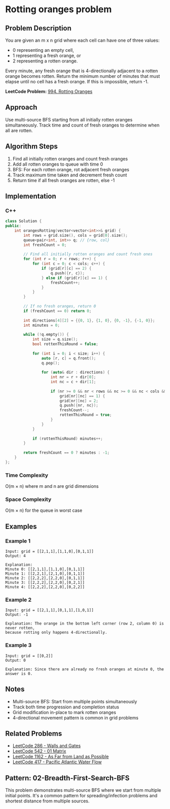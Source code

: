 # Rotting oranges problem

## Problem Description
You are given an m x n grid where each cell can have one of three values:
- 0 representing an empty cell,
- 1 representing a fresh orange, or
- 2 representing a rotten orange.

Every minute, any fresh orange that is 4-directionally adjacent to a rotten orange becomes rotten.
Return the minimum number of minutes that must elapse until no cell has a fresh orange. If this is impossible, return -1.

**LeetCode Problem:** [994. Rotting Oranges](https://leetcode.com/problems/rotting-oranges/)

## Approach
Use multi-source BFS starting from all initially rotten oranges simultaneously. Track time and count of fresh oranges to determine when all are rotten.

## Algorithm Steps
1. Find all initially rotten oranges and count fresh oranges
2. Add all rotten oranges to queue with time 0
3. BFS: For each rotten orange, rot adjacent fresh oranges
4. Track maximum time taken and decrement fresh count
5. Return time if all fresh oranges are rotten, else -1

## Implementation

### C++
```cpp
class Solution {
public:
    int orangesRotting(vector<vector<int>>& grid) {
        int rows = grid.size(), cols = grid[0].size();
        queue<pair<int, int>> q; // {row, col}
        int freshCount = 0;
        
        // Find all initially rotten oranges and count fresh ones
        for (int r = 0; r < rows; r++) {
            for (int c = 0; c < cols; c++) {
                if (grid[r][c] == 2) {
                    q.push({r, c});
                } else if (grid[r][c] == 1) {
                    freshCount++;
                }
            }
        }
        
        // If no fresh oranges, return 0
        if (freshCount == 0) return 0;
        
        int directions[4][2] = {{0, 1}, {1, 0}, {0, -1}, {-1, 0}};
        int minutes = 0;
        
        while (!q.empty()) {
            int size = q.size();
            bool rottenThisRound = false;
            
            for (int i = 0; i < size; i++) {
                auto [r, c] = q.front();
                q.pop();
                
                for (auto& dir : directions) {
                    int nr = r + dir[0];
                    int nc = c + dir[1];
                    
                    if (nr >= 0 && nr < rows && nc >= 0 && nc < cols && 
                        grid[nr][nc] == 1) {
                        grid[nr][nc] = 2;
                        q.push({nr, nc});
                        freshCount--;
                        rottenThisRound = true;
                    }
                }
            }
            
            if (rottenThisRound) minutes++;
        }
        
        return freshCount == 0 ? minutes : -1;
    }
};
```

### Time Complexity
O(m × n) where m and n are grid dimensions

### Space Complexity
O(m × n) for the queue in worst case

## Examples

### Example 1
```
Input: grid = [[2,1,1],[1,1,0],[0,1,1]]
Output: 4

Explanation:
Minute 0: [[2,1,1],[1,1,0],[0,1,1]]
Minute 1: [[2,2,1],[2,1,0],[0,1,1]]
Minute 2: [[2,2,2],[2,2,0],[0,1,1]]
Minute 3: [[2,2,2],[2,2,0],[0,2,1]]
Minute 4: [[2,2,2],[2,2,0],[0,2,2]]
```

### Example 2
```
Input: grid = [[2,1,1],[0,1,1],[1,0,1]]
Output: -1

Explanation: The orange in the bottom left corner (row 2, column 0) is never rotten, 
because rotting only happens 4-directionally.
```

### Example 3
```
Input: grid = [[0,2]]
Output: 0

Explanation: Since there are already no fresh oranges at minute 0, the answer is 0.
```

## Notes
- Multi-source BFS: Start from multiple points simultaneously
- Track both time progression and completion status
- Grid modification in-place to mark rotten oranges
- 4-directional movement pattern is common in grid problems

## Related Problems
- [LeetCode 286 - Walls and Gates](https://leetcode.com/problems/walls-and-gates/)
- [LeetCode 542 - 01 Matrix](https://leetcode.com/problems/01-matrix/)
- [LeetCode 1162 - As Far from Land as Possible](https://leetcode.com/problems/as-far-from-land-as-possible/)
- [LeetCode 417 - Pacific Atlantic Water Flow](https://leetcode.com/problems/pacific-atlantic-water-flow/)

## Pattern: 02-Breadth-First-Search-BFS
This problem demonstrates multi-source BFS where we start from multiple initial points. It's a common pattern for spreading/infection problems and shortest distance from multiple sources.
